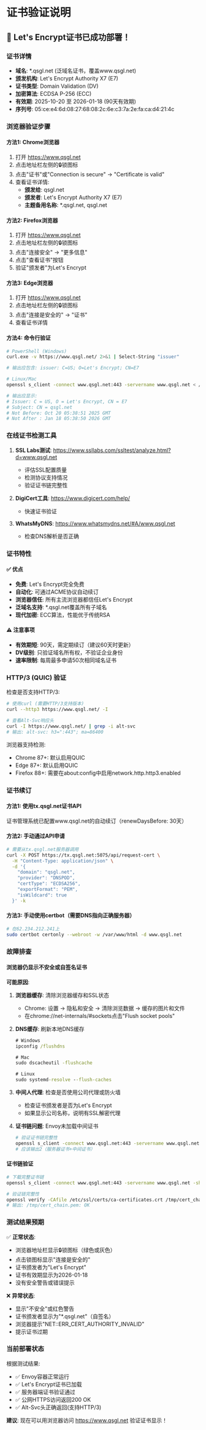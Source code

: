 # 证书验证说明

## 🎉 Let's Encrypt证书已成功部署！

### 证书详情
- **域名**: *.qsgl.net (泛域名证书，覆盖www.qsgl.net)
- **颁发机构**: Let's Encrypt Authority X7 (E7)
- **证书类型**: Domain Validation (DV)
- **加密算法**: ECDSA P-256 (ECC)
- **有效期**: 2025-10-20 至 2026-01-18 (90天有效期)
- **序列号**: 05:ce:e4:6d:08:27:68:08:2c:6e:c3:7a:2e:fa:ca:d4:21:4c

### 浏览器验证步骤

#### 方法1: Chrome浏览器
1. 打开 https://www.qsgl.net
2. 点击地址栏左侧的🔒锁图标
3. 点击"证书"或"Connection is secure" → "Certificate is valid"
4. 查看证书详情:
   - **颁发给**: qsgl.net
   - **颁发者**: Let's Encrypt Authority X7 (E7)
   - **主题备用名称**: *.qsgl.net, qsgl.net

#### 方法2: Firefox浏览器
1. 打开 https://www.qsgl.net
2. 点击地址栏左侧的🔒锁图标
3. 点击"连接安全" → "更多信息"
4. 点击"查看证书"按钮
5. 验证"颁发者"为Let's Encrypt

#### 方法3: Edge浏览器
1. 打开 https://www.qsgl.net
2. 点击地址栏左侧的🔒锁图标
3. 点击"连接是安全的" → "证书"
4. 查看证书详情

#### 方法4: 命令行验证
```bash
# PowerShell (Windows)
curl.exe -v https://www.qsgl.net/ 2>&1 | Select-String "issuer"

# 输出应包含: issuer: C=US; O=Let's Encrypt; CN=E7
```

```bash
# Linux/Mac
openssl s_client -connect www.qsgl.net:443 -servername www.qsgl.net < /dev/null 2>/dev/null | openssl x509 -noout -text | grep -E "(Issuer|Subject|Not)"

# 输出应显示:
# Issuer: C = US, O = Let's Encrypt, CN = E7
# Subject: CN = qsgl.net
# Not Before: Oct 20 05:38:51 2025 GMT
# Not After : Jan 18 05:38:50 2026 GMT
```

### 在线证书检测工具

1. **SSL Labs测试**: https://www.ssllabs.com/ssltest/analyze.html?d=www.qsgl.net
   - 评估SSL配置质量
   - 检测协议支持情况
   - 验证证书链完整性

2. **DigiCert工具**: https://www.digicert.com/help/
   - 快速证书验证

3. **WhatsMyDNS**: https://www.whatsmydns.net/#A/www.qsgl.net
   - 检查DNS解析是否正确

### 证书特性

#### ✅ 优点
- **免费**: Let's Encrypt完全免费
- **自动化**: 可通过ACME协议自动续订
- **浏览器信任**: 所有主流浏览器都信任Let's Encrypt
- **泛域名支持**: *.qsgl.net覆盖所有子域名
- **现代加密**: ECC算法，性能优于传统RSA

#### ⚠️ 注意事项
- **有效期短**: 90天，需定期续订（建议60天时更新）
- **DV级别**: 只验证域名所有权，不验证企业身份
- **速率限制**: 每周最多申请50次相同域名证书

### HTTP/3 (QUIC) 验证

检查是否支持HTTP/3:

```bash
# 使用curl (需要HTTP/3支持版本)
curl --http3 https://www.qsgl.net/ -I

# 查看Alt-Svc响应头
curl -I https://www.qsgl.net/ | grep -i alt-svc
# 输出: alt-svc: h3=":443"; ma=86400
```

浏览器支持检测:
- Chrome 87+: 默认启用QUIC
- Edge 87+: 默认启用QUIC
- Firefox 88+: 需要在about:config中启用network.http.http3.enabled

### 证书续订

#### 方法1: 使用tx.qsgl.net证书API
证书管理系统已配置www.qsgl.net的自动续订（renewDaysBefore: 30天）

#### 方法2: 手动通过API申请
```bash
# 需要从tx.qsgl.net服务器调用
curl -X POST https://tx.qsgl.net:5075/api/request-cert \
  -H "Content-Type: application/json" \
  -d '{
    "domain": "qsgl.net",
    "provider": "DNSPOD",
    "certType": "ECDSA256",
    "exportFormat": "PEM",
    "isWildcard": true
  }' -k
```

#### 方法3: 手动使用certbot（需要DNS指向正确服务器）
```bash
# 在62.234.212.241上
sudo certbot certonly --webroot -w /var/www/html -d www.qsgl.net
```

### 故障排查

#### 浏览器仍显示不安全或自签名证书
**可能原因**:
1. **浏览器缓存**: 清除浏览器缓存和SSL状态
   - Chrome: 设置 → 隐私和安全 → 清除浏览数据 → 缓存的图片和文件
   - 在chrome://net-internals/#sockets点击"Flush socket pools"

2. **DNS缓存**: 刷新本地DNS缓存
   ```cmd
   # Windows
   ipconfig /flushdns
   
   # Mac
   sudo dscacheutil -flushcache
   
   # Linux
   sudo systemd-resolve --flush-caches
   ```

3. **中间人代理**: 检查是否使用公司代理或防火墙
   - 检查证书颁发者是否为Let's Encrypt
   - 如果显示公司名称，说明有SSL解密代理

4. **证书链问题**: Envoy未加载中间证书
   ```bash
   # 验证证书链完整性
   openssl s_client -connect www.qsgl.net:443 -servername www.qsgl.net < /dev/null 2>/dev/null | grep -c "BEGIN CERTIFICATE"
   # 应该输出2（服务器证书+中间证书）
   ```

#### 证书链验证
```bash
# 下载完整证书链
openssl s_client -connect www.qsgl.net:443 -servername www.qsgl.net -showcerts < /dev/null 2>/dev/null > /tmp/cert_chain.pem

# 验证链完整性
openssl verify -CAfile /etc/ssl/certs/ca-certificates.crt /tmp/cert_chain.pem
# 输出: /tmp/cert_chain.pem: OK
```

### 测试结果预期

✅ **正常状态**:
- 浏览器地址栏显示🔒锁图标（绿色或灰色）
- 点击锁图标显示"连接是安全的"
- 证书颁发者为"Let's Encrypt"
- 证书有效期显示为2026-01-18
- 没有安全警告或错误提示

❌ **异常状态**:
- 显示"不安全"或红色警告
- 证书颁发者显示为"*.qsgl.net"（自签名）
- 浏览器提示"NET::ERR_CERT_AUTHORITY_INVALID"
- 提示证书过期

### 当前部署状态

根据测试结果:
- ✅ Envoy容器正常运行
- ✅ Let's Encrypt证书已加载
- ✅ 服务器端证书验证通过
- ✅ 公网HTTPS访问返回200 OK
- ✅ Alt-Svc头正确返回(支持HTTP/3)

**建议**: 现在可以用浏览器访问 https://www.qsgl.net 验证证书显示！
